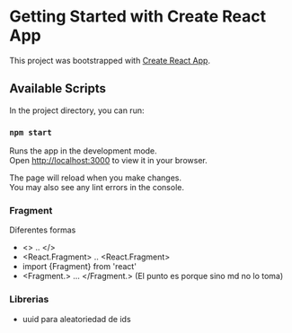 # Getting Started with Create React App

This project was bootstrapped with [Create React App](https://github.com/facebook/create-react-app).

## Available Scripts

In the project directory, you can run:

### `npm start`

Runs the app in the development mode.\
Open [http://localhost:3000](http://localhost:3000) to view it in your browser.

The page will reload when you make changes.\
You may also see any lint errors in the console.

### Fragment

Diferentes formas

- <> .. </>
- <React.Fragment> .. <React.Fragment>
- import {Fragment} from 'react'
- <Fragment.> ... </Fragment.> (El punto es porque sino md no lo toma)

### Librerias

- uuid para aleatoriedad de ids
